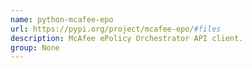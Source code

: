 ```yaml
---
name: python-mcafee-epo
url: https://pypi.org/project/mcafee-epo/#files
description: McAfee ePolicy Orchestrator API client.
group: None
---
```

